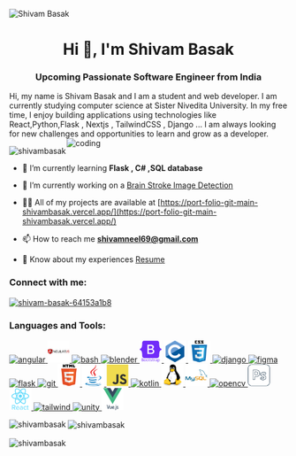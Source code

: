 ![Shivam Basak](https://media.licdn.com/dms/image/D5616AQG8Mvi_tRCjjA/profile-displaybackgroundimage-shrink_200_800/0/1705396092339?e=2147483647&v=beta&t=oUaNhHLSR04XeJCvEuw-oHcNK2RPrGnV2i4VCam3pyk)

<h1 align="center">Hi 👋, I'm Shivam Basak</h1>
<h3 align="center">Upcoming Passionate Software Engineer from India</h3>
Hi, my name is Shivam Basak and I am a student and web developer.
I am currently studying computer science at Sister Nivedita University.
In my free time, I enjoy building  applications using technologies like React,Python,Flask , Nextjs , TailwindCSS , Django ... I am always looking for new challenges and opportunities to learn and grow as a developer.

<img align="right" alt="coding" width="400" src="https://media3.giphy.com/media/VTtANKl0beDFQRLDTh/giphy.gif?cid=ecf05e47ukv3gp6nl149nl75u5zb9t6fsnvbvbj9uf9q9vb3&ep=v1_gifs_search&rid=giphy.gif&ct=g">
<p align="left"> <img src="https://komarev.com/ghpvc/?username=shivambasak&label=Profile%20views&color=0e75b6&style=flat" alt="shivambasak" /> </p>

- 🌱 I’m currently learning **Flask , C# ,SQL database**

- 🔭 I’m currently working on a [Brain Stroke Image Detection](https://github.com/shivamBasak/Brain-Stroke-Detection)

- 👨‍💻 All of my projects are available at [https://port-folio-git-main-shivambasak.vercel.app/](https://port-folio-git-main-shivambasak.vercel.app/)

- 📫 How to reach me **shivamneel69@gmail.com**

- 📄 Know about my experiences [Resume](https://port-folio-git-main-shivambasak.vercel.app/sas.pdf)

<h3 align="left">Connect with me:</h3>
<p align="left">
<a href="https://linkedin.com/in/shivam-basak-64153a1b8" target="blank"><img align="center" src="https://raw.githubusercontent.com/rahuldkjain/github-profile-readme-generator/master/src/images/icons/Social/linked-in-alt.svg" alt="shivam-basak-64153a1b8" height="30" width="40" /></a>
</p>

<h3 align="left">Languages and Tools:</h3>
<p align="left"> <a href="https://angular.io" target="_blank" rel="noreferrer"> <img src="https://angular.io/assets/images/logos/angular/angular.svg" alt="angular" width="40" height="40"/> </a> <a href="https://angular.io" target="_blank" rel="noreferrer"> <img src="https://raw.githubusercontent.com/devicons/devicon/master/icons/angularjs/angularjs-original-wordmark.svg" alt="angularjs" width="40" height="40"/> </a> <a href="https://www.gnu.org/software/bash/" target="_blank" rel="noreferrer"> <img src="https://www.vectorlogo.zone/logos/gnu_bash/gnu_bash-icon.svg" alt="bash" width="40" height="40"/> </a> <a href="https://www.blender.org/" target="_blank" rel="noreferrer"> <img src="https://download.blender.org/branding/community/blender_community_badge_white.svg" alt="blender" width="40" height="40"/> </a> <a href="https://getbootstrap.com" target="_blank" rel="noreferrer"> <img src="https://raw.githubusercontent.com/devicons/devicon/master/icons/bootstrap/bootstrap-plain-wordmark.svg" alt="bootstrap" width="40" height="40"/> </a> <a href="https://www.cprogramming.com/" target="_blank" rel="noreferrer"> <img src="https://raw.githubusercontent.com/devicons/devicon/master/icons/c/c-original.svg" alt="c" width="40" height="40"/> </a> <a href="https://www.w3schools.com/css/" target="_blank" rel="noreferrer"> <img src="https://raw.githubusercontent.com/devicons/devicon/master/icons/css3/css3-original-wordmark.svg" alt="css3" width="40" height="40"/> </a> <a href="https://www.djangoproject.com/" target="_blank" rel="noreferrer"> <img src="https://cdn.worldvectorlogo.com/logos/django.svg" alt="django" width="40" height="40"/> </a> <a href="https://www.figma.com/" target="_blank" rel="noreferrer"> <img src="https://www.vectorlogo.zone/logos/figma/figma-icon.svg" alt="figma" width="40" height="40"/> </a> <a href="https://flask.palletsprojects.com/" target="_blank" rel="noreferrer"> <img src="https://www.vectorlogo.zone/logos/pocoo_flask/pocoo_flask-icon.svg" alt="flask" width="40" height="40"/> </a> <a href="https://git-scm.com/" target="_blank" rel="noreferrer"> <img src="https://www.vectorlogo.zone/logos/git-scm/git-scm-icon.svg" alt="git" width="40" height="40"/> </a> <a href="https://www.w3.org/html/" target="_blank" rel="noreferrer"> <img src="https://raw.githubusercontent.com/devicons/devicon/master/icons/html5/html5-original-wordmark.svg" alt="html5" width="40" height="40"/> </a> <a href="https://www.java.com" target="_blank" rel="noreferrer"> <img src="https://raw.githubusercontent.com/devicons/devicon/master/icons/java/java-original.svg" alt="java" width="40" height="40"/> </a> <a href="https://developer.mozilla.org/en-US/docs/Web/JavaScript" target="_blank" rel="noreferrer"> <img src="https://raw.githubusercontent.com/devicons/devicon/master/icons/javascript/javascript-original.svg" alt="javascript" width="40" height="40"/> </a> <a href="https://kotlinlang.org" target="_blank" rel="noreferrer"> <img src="https://www.vectorlogo.zone/logos/kotlinlang/kotlinlang-icon.svg" alt="kotlin" width="40" height="40"/> </a> <a href="https://www.linux.org/" target="_blank" rel="noreferrer"> <img src="https://raw.githubusercontent.com/devicons/devicon/master/icons/linux/linux-original.svg" alt="linux" width="40" height="40"/> </a> <a href="https://www.mysql.com/" target="_blank" rel="noreferrer"> <img src="https://raw.githubusercontent.com/devicons/devicon/master/icons/mysql/mysql-original-wordmark.svg" alt="mysql" width="40" height="40"/> </a> <a href="https://opencv.org/" target="_blank" rel="noreferrer"> <img src="https://www.vectorlogo.zone/logos/opencv/opencv-icon.svg" alt="opencv" width="40" height="40"/> </a> <a href="https://www.photoshop.com/en" target="_blank" rel="noreferrer"> <img src="https://raw.githubusercontent.com/devicons/devicon/master/icons/photoshop/photoshop-line.svg" alt="photoshop" width="40" height="40"/> </a> <a href="https://reactjs.org/" target="_blank" rel="noreferrer"> <img src="https://raw.githubusercontent.com/devicons/devicon/master/icons/react/react-original-wordmark.svg" alt="react" width="40" height="40"/> </a> <a href="https://tailwindcss.com/" target="_blank" rel="noreferrer"> <img src="https://www.vectorlogo.zone/logos/tailwindcss/tailwindcss-icon.svg" alt="tailwind" width="40" height="40"/> </a> <a href="https://unity.com/" target="_blank" rel="noreferrer"> <img src="https://www.vectorlogo.zone/logos/unity3d/unity3d-icon.svg" alt="unity" width="40" height="40"/> </a> <a href="https://vuejs.org/" target="_blank" rel="noreferrer"> <img src="https://raw.githubusercontent.com/devicons/devicon/master/icons/vuejs/vuejs-original-wordmark.svg" alt="vuejs" width="40" height="40"/> </a> </p>

<p><img align="left" src="https://github-readme-stats.vercel.app/api/top-langs?username=shivambasak&show_icons=true&locale=en&layout=compact" alt="shivambasak" /></p>

<p>&nbsp;<img align="center" src="https://github-readme-stats.vercel.app/api?username=shivambasak&show_icons=true&locale=en" alt="shivambasak" /></p>

<p><img align="center" src="https://github-readme-streak-stats.herokuapp.com/?user=shivambasak&" alt="shivambasak" /></p>
